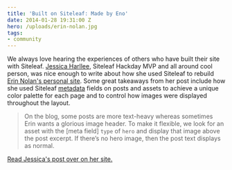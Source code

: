 ```yaml
---
title: 'Built on Siteleaf: Made by Eno'
date: 2014-01-28 19:31:00 Z
hero: /uploads/erin-nolan.jpg
tags:
- community
---
```


We always love hearing the experiences of others who have built their site with Siteleaf. [Jessica Harllee](http://jessicaharllee.com/), Siteleaf Hackday MVP and all around cool person, was nice enough to write about how she used Siteleaf to rebuild [Erin Nolan's personal site](http://www.madebyeno.com/). Some great takeaways from her post include how she used Siteleaf [metadata](http://www.siteleaf.com/blog/metadata-in-siteleaf/) fields on posts and assets to achieve a unique color palette for each page and to control how images were displayed throughout the layout. 

> On the blog, some posts are more text-heavy whereas sometimes Erin wants a glorious image header. To make it flexible, we look for an asset with the [meta field] `type` of `hero` and display that image above the post excerpt. If there’s no hero image, then the post text displays as normal.

[Read Jessica's post over on her site.](http://jessicaharllee.com/notes/building-erin-nolans-website/)
